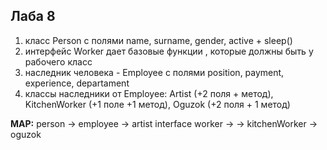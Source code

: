 ## Лаба 8
1. класс Person с полями name, surname, gender, active + sleep()
2. интерфейс Worker дает базовые функции , которые должны быть у рабочего класс
3. наследник человека - Employee с полями position, payment,  experience,  departament 
4. классы наследники от Employee: Artist (+2 поля + метод), KitchenWorker (+1 поле +1 метод), Oguzok (+2 поля + 1 метод)

__MAP:__
person           -> employee -> artist
interface worker ->          -> kitchenWorker -> oguzok